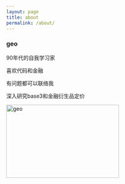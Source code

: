 ```yaml
---
layout: page
title: about
permalink: /about/
---
```


<h3>geo</h3>

90年代的自我学习家

喜欢代码和金融

有问题都可以联络我

深入研究base3和金融衍生品定价

<p>
<img align="left" width='300' height='195' src="https://github-readme-stats.vercel.app/api/top-langs/?username=geomuse&count_private=true&show_icons=true&layout=compact" alt="geo"/>
</p>